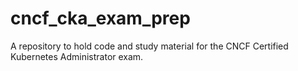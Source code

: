 # cncf_cka_exam_prep
A repository to hold code and study material for the CNCF Certified Kubernetes Administrator exam.
